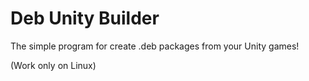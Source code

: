 # Deb Unity Builder
The simple program for create .deb packages from your Unity games!

(Work only on Linux)

